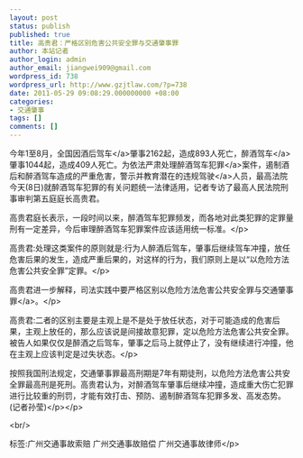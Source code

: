 ```yaml
---
layout: post
status: publish
published: true
title: 高贵君：严格区别危害公共安全罪与交通肇事罪
author: 本站记者
author_login: admin
author_email: jiangwei909@gmail.com
wordpress_id: 738
wordpress_url: http://www.gzjtlaw.com/?p=738
date: 2011-05-29 09:08:29.000000000 +08:00
categories:
- 交通肇事
tags: []
comments: []
---
```

<p>今年1至8月，全国因<a>酒后驾车<&#47;a>肇事2162起，造成893人死亡，<a>醉酒驾车<&#47;a>肇事1044起，造成409人死亡。为依法严肃处理醉酒驾车<a>犯罪<&#47;a>案件，遏制酒后和醉酒驾车造成的严重危害，警示并教育潜在的违规<a>驾驶<&#47;a>人员，最高法院今天(8日)就醉酒驾车犯罪的有关问题统一法律适用，记者专访了最高人民法院刑事审判第五庭庭长高贵君。<p>高贵君庭长表示，一段时间以来，醉酒驾车犯罪频发，而各地对此类犯罪的定罪量刑有一定差异，今后审理醉酒驾车犯罪案件应该适用统一标准。<&#47;p><p>高贵君:处理这类案件的原则就是:行为人醉酒后驾车，肇事后继续驾车冲撞，放任危害后果的发生，造成严重后果的，对这样的行为，我们原则上是以&ldquo;以危险方法危害公共安全罪&rdquo;定罪。<&#47;p><p>高贵君进一步解释，司法实践中要严格区别以危险方法危害公共安全罪与<a>交通肇事罪<&#47;a>。<&#47;p><p>高贵君:二者的区别主要是主观上是不是处于放任状态，对于可能造成的危害后果，主观上放任的，那么应该说是间接故意犯罪，定以危险方法危害公共安全罪。被告人如果仅仅是醉酒之后驾车，肇事之后马上就停止了，没有继续进行冲撞，他在主观上应该判定是过失状态。<&#47;p><p>按照我国刑法规定，交通肇事罪最高刑期是7年有期徒刑，以危险方法危害公共安全罪最高刑是死刑。高贵君认为，对醉酒驾车肇事后继续冲撞，造成重大伤亡犯罪进行比较重的刑罚，才能有效打击、预防、遏制醉酒驾车犯罪多发、高发态势。(记者孙莹)<&#47;p><&#47;p><br&#47;><p>标签:广州交通事故索赔 广州交通事故赔偿 广州交通事故律师<&#47;p>
